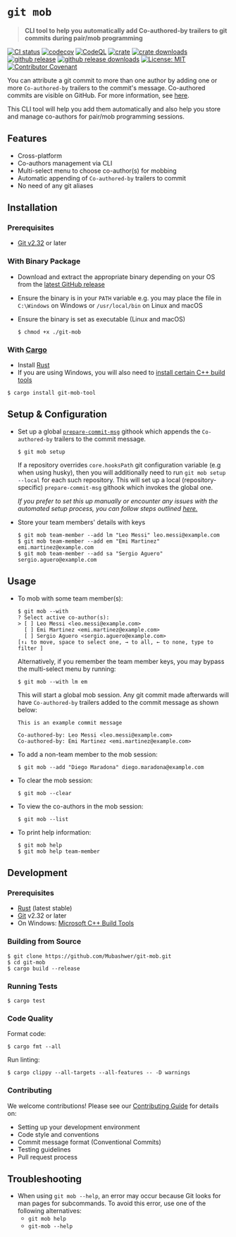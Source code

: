 # `git mob`

> **CLI tool to help you automatically add Co-authored-by trailers to git commits during pair/mob programming**

[![CI status](https://github.com/mubashwer/git-mob/actions/workflows/ci.yml/badge.svg)](https://github.com/Mubashwer/git-mob/actions/workflows/ci.yml)
[![codecov](https://codecov.io/gh/Mubashwer/git-mob/branch/main/graph/badge.svg?token=R522R7NZH4)](https://codecov.io/gh/Mubashwer/git-mob)
[![CodeQL](https://github.com/Mubashwer/git-mob/actions/workflows/github-code-scanning/codeql/badge.svg)](https://github.com/Mubashwer/git-mob/actions/workflows/github-code-scanning/codeql)
[![crate](https://img.shields.io/crates/v/git-mob-tool?style=round)](https://crates.io/crates/git-mob-tool)
[![crate downloads](https://img.shields.io/crates/d/git-mob-tool?style=round)](https://crates.io/crates/git-mob-tool)
[![github release](https://img.shields.io/github/v/release/mubashwer/git-mob?style=round)](https://github.com/Mubashwer/git-mob/releases/latest)
[![github release downloads](https://img.shields.io/github/downloads/mubashwer/git-mob/total?style=round)](https://github.com/Mubashwer/git-mob/releases)
[![License: MIT](https://img.shields.io/badge/License-MIT-yellow.svg)](LICENSE)
[![Contributor Covenant](https://img.shields.io/badge/Contributor%20Covenant-2.1-4baaaa.svg)](CODE_OF_CONDUCT.md)

You can attribute a git commit to more than one author by adding one or more `Co-authored-by` trailers to the commit's message. Co-authored commits are visible on GitHub. For more information, see [here](https://docs.github.com/en/pull-requests/committing-changes-to-your-project/creating-and-editing-commits/creating-a-commit-with-multiple-authors).

This CLI tool will help you add them automatically and also help you store and manage co-authors for pair/mob programming sessions.

## Features

- Cross-platform
- Co-authors management via CLI
- Multi-select menu to choose co-author(s) for mobbing
- Automatic appending of `Co-authored-by` trailers to commit
- No need of any git aliases

## Installation

### Prerequisites

- [Git v2.32](https://git-scm.com/book/en/v2/Getting-Started-Installing-Git) or later

### With Binary Package

- Download and extract the appropriate binary depending on your OS from the [latest GitHub release](https://github.com/Mubashwer/git-mob/releases/latest)
- Ensure the binary is in your `PATH` variable e.g. you may place the file in `C:\Windows` on Windows or `/usr/local/bin` on Linux and macOS
- Ensure the binary is set as executable (Linux and macOS)

  ```console
  $ chmod +x ./git-mob
  ```

### With [Cargo](https://crates.io/crates/git-mob-tool)

- Install [Rust](https://www.rust-lang.org/tools/install)
- If you are using Windows, you will also need to [install certain C++ build tools](https://learn.microsoft.com/en-us/windows/dev-environment/rust/setup#install-visual-studio-recommended-or-the-microsoft-c-build-tools)

```console
$ cargo install git-mob-tool
```

## Setup & Configuration

- Set up a global [`prepare-commit-msg`](https://git-scm.com/docs/githooks#_prepare_commit_msg) githook which appends the `Co-authored-by` trailers to the commit message.

  ```console
  $ git mob setup
  ```

  If a repository overrides `core.hooksPath` git configuration variable (e.g when using husky), then you will additionally need to run `git mob setup --local` for each such repository. This will set up a local (repository-specific) `prepare-commit-msg` githook which invokes the global one.

  _If you prefer to set this up manually or encounter any issues with the automated setup process, you can follow steps outlined [here.](./docs/manual_setup.md)_

- Store your team members' details with keys

  ```console
  $ git mob team-member --add lm "Leo Messi" leo.messi@example.com
  $ git mob team-member --add em "Emi Martinez" emi.martinez@example.com
  $ git mob team-member --add sa "Sergio Aguero" sergio.aguero@example.com
  ```

## Usage

- To mob with some team member(s):

  ```console
  $ git mob --with
  ? Select active co-author(s):
  > [ ] Leo Messi <leo.messi@example.com>
    [ ] Emi Martinez <emi.martinez@example.com>
    [ ] Sergio Aguero <sergio.aguero@example.com>
  [↑↓ to move, space to select one, → to all, ← to none, type to filter ]
  ```

  Alternatively, if you remember the team member keys, you may bypass the multi-select menu by running:

  ```console
  $ git mob --with lm em
  ```

  This will start a global mob session. Any git commit made afterwards will have `Co-authored-by` trailers added to the commit message as shown below:

  ```text
  This is an example commit message

  Co-authored-by: Leo Messi <leo.messi@example.com>
  Co-authored-by: Emi Martinez <emi.martinez@example.com>
  ```

- To add a non-team member to the mob session:

  ```console
  $ git mob --add "Diego Maradona" diego.maradona@example.com
  ```

- To clear the mob session:

  ```console
  $ git mob --clear
  ```

- To view the co-authors in the mob session:

  ```console
  $ git mob --list
  ```

- To print help information:

  ```console
  $ git mob help
  $ git mob help team-member
  ```

## Development

### Prerequisites

- [Rust](https://www.rust-lang.org/tools/install) (latest stable)
- [Git](https://git-scm.com/downloads) v2.32 or later
- On Windows: [Microsoft C++ Build Tools](https://learn.microsoft.com/en-us/windows/dev-environment/rust/setup#install-visual-studio-recommended-or-the-microsoft-c-build-tools)

### Building from Source

```console
$ git clone https://github.com/Mubashwer/git-mob.git
$ cd git-mob
$ cargo build --release
```

### Running Tests

```console
$ cargo test
```

### Code Quality

Format code:

```console
$ cargo fmt --all
```

Run linting:

```console
$ cargo clippy --all-targets --all-features -- -D warnings
```

### Contributing

We welcome contributions! Please see our [Contributing Guide](CONTRIBUTING.md) for details on:

- Setting up your development environment
- Code style and conventions
- Commit message format (Conventional Commits)
- Testing guidelines
- Pull request process

## Troubleshooting

- When using `git mob --help`, an error may occur because Git looks for man pages for subcommands. To avoid this error, use one of the following alternatives:
  - `git mob help`
  - `git-mob --help`
